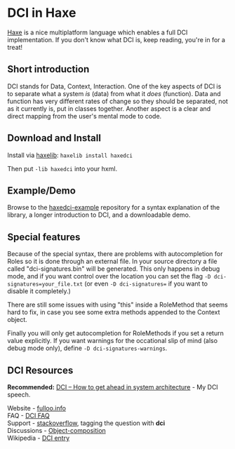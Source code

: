 # DCI in Haxe
[Haxe](http://haxe.org) is a nice multiplatform language which enables a full DCI implementation. If you don't know what DCI is, keep reading, you're in for a treat!

## Short introduction
DCI stands for Data, Context, Interaction. One of the key aspects of DCI is to separate what a system *is* (data) from what it *does* (function). Data and function has very different rates of change so they should be separated, not as it currently is, put in classes together. Another aspect is a clear and direct mapping from the user's mental mode to code.

## Download and Install
Install via [haxelib](http://haxe.org/doc/haxelib/using_haxelib): `haxelib install haxedci`

Then put `-lib haxedci` into your hxml.

## Example/Demo
Browse to the [haxedci-example](https://github.com/ciscoheat/haxedci-example) repository for a syntax explanation of the library, a longer introduction to DCI, and a downloadable demo.

## Special features
Because of the special syntax, there are problems with autocompletion for Roles so it is done through an external file. In your source directory a file called "dci-signatures.bin" will be generated. This only happens in debug mode, and if you want control over the location you can set the flag `-D dci-signatures=your_file.txt` (or even `-D dci-signatures=` if you want to disable it completely.)

There are still some issues with using "this" inside a RoleMethod that seems hard to fix, in case you see some extra methods appended to the Context object.

Finally you will only get autocompletion for RoleMethods if you set a return value explicitly. If you want warnings for the occational slip of mind (also debug mode only), define `-D dci-signatures-warnings`.

## DCI Resources
**Recommended:** [DCI – How to get ahead in system architecture](http://www.silexlabs.org/wwx2014-speech-andreas-soderlund-dci-how-to-get-ahead-in-system-architecture/) - My DCI speech.

Website - [fulloo.info](http://fulloo.info) <br>
FAQ - [DCI FAQ](http://fulloo.info/doku.php?id=faq) <br>
Support - [stackoverflow](http://stackoverflow.com/questions/tagged/dci), tagging the question with **dci** <br>
Discussions - [Object-composition](https://groups.google.com/forum/?fromgroups#!forum/object-composition) <br>
Wikipedia - [DCI entry](http://en.wikipedia.org/wiki/Data,_Context,_and_Interaction)
